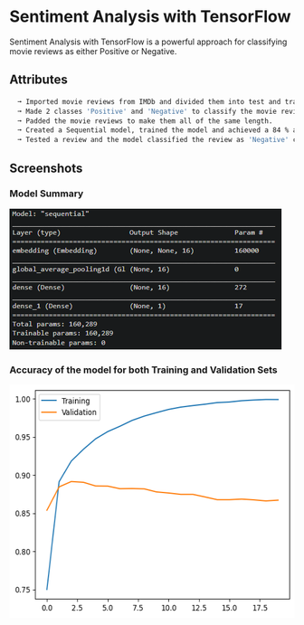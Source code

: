# Sentiment Analysis with TensorFlow
Sentiment Analysis with TensorFlow is a powerful approach for classifying movie reviews as either Positive or Negative.

## Attributes
```bash
  ➞ Imported movie reviews from IMDb and divided them into test and training sets.
  ➞ Made 2 classes 'Positive' and 'Negative' to classify the movie reviews in.
  ➞ Padded the movie reviews to make them all of the same length.
  ➞ Created a Sequential model, trained the model and achieved a 84 % accuracy.
  ➞ Tested a review and the model classified the review as 'Negative' correctly.
```
## Screenshots

### Model Summary
<img src="https://github.com/bilalahmedmirza/Sentiment-Analysis-with-TensorFlow/blob/main/model_summary.png" width="481" height="249">

### Accuracy of the model for both Training and Validation Sets
<img src="https://github.com/bilalahmedmirza/Sentiment-Analysis-with-TensorFlow/blob/main/training_validation.png" width="556" height="413">
